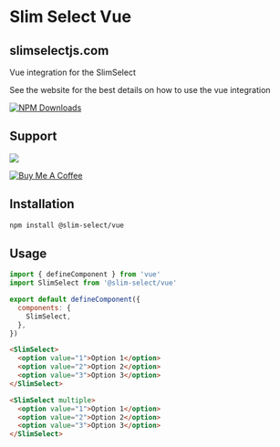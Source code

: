 # Slim Select Vue

## slimselectjs.com

Vue integration for the SlimSelect

See the website for the best details on how to use the vue integration

[![NPM Downloads](https://img.shields.io/npm/dt/@slim-select/vue)](https://www.npmjs.com/package/@slim-select/vue)

## Support

[![](https://img.shields.io/static/v1?label=Sponsor&message=%E2%9D%A4&logo=GitHub&color=%23fe8e86)](https://github.com/sponsors/brianvoe)

<a href="https://www.buymeacoffee.com/brianvoe" target="_blank"><img src="https://www.buymeacoffee.com/assets/img/custom_images/orange_img.png" alt="Buy Me A Coffee" style="height: auto !important;width: auto !important;" ></a>

## Installation

```bash
npm install @slim-select/vue
```

## Usage

```javascript
import { defineComponent } from 'vue'
import SlimSelect from '@slim-select/vue'

export default defineComponent({
  components: {
    SlimSelect,
  },
})
```

```html
<SlimSelect>
  <option value="1">Option 1</option>
  <option value="2">Option 2</option>
  <option value="3">Option 3</option>
</SlimSelect>

<SlimSelect multiple>
  <option value="1">Option 1</option>
  <option value="2">Option 2</option>
  <option value="3">Option 3</option>
</SlimSelect>
```
